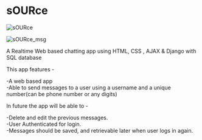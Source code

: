 # sOURce

![sOURce](https://user-images.githubusercontent.com/75982198/200383848-c7807448-fa7b-48a0-bd76-e9af72b7d7a2.PNG)

![sOURce_msg](https://user-images.githubusercontent.com/75982198/200385842-edc4b598-30ba-42fb-80c1-22d335dc65e9.PNG)



A Realtime Web based chatting app using HTML, CSS , AJAX &amp; Django with SQL database


This app features -<br>

 -A web based app<br>
 -Able to send messages to a user using a username and a unique number(can be phone number or any digits)<br>


In future the app will be able to -<br>

-Delete and edit the previous messages.<br>
-User Authenticated for login.<br>
-Messages should be saved, and retrievable later when user logs in again.<br>

